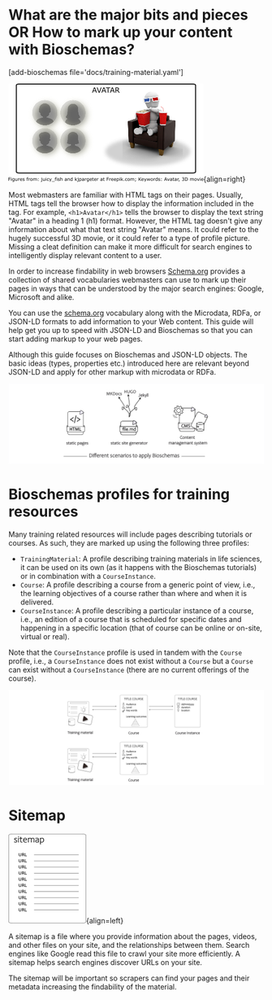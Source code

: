 # What are the major bits and pieces OR How to mark up your content with Bioschemas?

[add-bioschemas file='docs/training-material.yaml']

![avatar by juicy_fish & kjpargeter at freepik.com](../assets/images/avatar_perspectives.png){align=right}

Most webmasters are familiar with HTML tags on their pages. Usually, HTML tags tell the browser how to display the information included in the tag. For example, `<h1>Avatar</h1>` tells the browser to display the text string "Avatar" in a heading 1 (h1) format. However, the HTML tag doesn't give any information about what that text string "Avatar" means. It could refer to the hugely successful 3D movie, or it could refer to a type of profile picture. Missing a cleat definition can make it more difficult for search engines to intelligently display relevant content to a user.

In order to increase findability in web browsers [Schema.org](https://schema.org) provides a collection of shared vocabularies webmasters can use to mark up their pages in ways that can be understood by the major search engines: Google, Microsoft and alike.

You can use the [schema.org](https://schema.org) vocabulary along with the Microdata, RDFa, or JSON-LD formats to add information to your Web content. This guide will help get you up to speed with JSON-LD and Bioschemas so that you can start adding markup to your web pages.

Although this guide focuses on Bioschemas and JSON-LD objects. The basic ideas (types, properties etc.) introduced here are relevant beyond JSON-LD and apply for other markup with microdata or RDFa.

![bioschema use cases](../assets/images/Bioschemas_usecases.png)

# Bioschemas profiles for training resources

Many training related resources will include pages describing tutorials or courses. As such, they are marked up using the following three profiles:

- `TrainingMaterial`: A profile describing training materials in life sciences, it can be used on its own (as it happens with the Bioschemas tutorials) or in combination with a `CourseInstance`.
- `Course`: A profile describing a course from a generic point of view, i.e., the learning objectives of a course rather than where and when it is delivered.
- `CourseInstance`: A profile describing a particular instance of a course, i.e., an edition of a course that is scheduled for specific dates and happening in a specific location (that of course can be online or on-site, virtual or real).

Note that the `CourseInstance` profile is used in tandem with the `Course` profile, i.e., a `CourseInstance` does not exist without a `Course` but a `Course` can exist without a `CourseInstance` (there are no current offerings of the course).

![bioschema use cases](../assets/images/profiles_training.png)

# Sitemap

![sitemap drawing](../assets/images/sitemap_drawing.png){align=left}

A sitemap is a file where you provide information about the pages, videos, and other files on your site, and the relationships between them. Search engines like Google read this file to crawl your site more efficiently. A sitemap helps search engines discover URLs on your site.

The sitemap will be important so scrapers can find your pages and their metadata increasing the findability of the material.